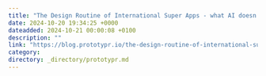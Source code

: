 ```yaml
---
title: "The Design Routine of International Super Apps - what AI doesn’t know that humans do"
date: 2024-10-20 19:34:25 +0000
dateadded: 2024-10-21 00:00:08 +0100
description: ""
link: "https://blog.prototypr.io/the-design-routine-of-international-super-apps-what-ai-doesnt-know-that-humans-do-3c950674e7af?source=rss----eb297ea1161a---4"
category:
directory: _directory/prototypr.md
---
```

